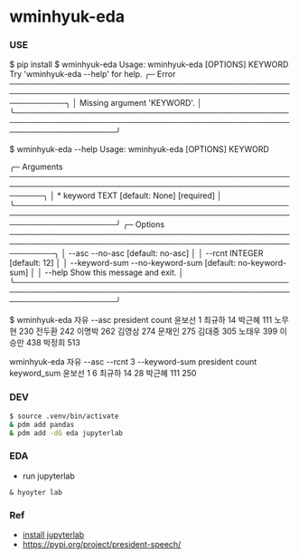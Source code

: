# wminhyuk-eda

### USE
$ pip install
$ wminhyuk-eda
Usage: wminhyuk-eda [OPTIONS] KEYWORD
Try 'wminhyuk-eda --help' for help.
╭─ Error ──────────────────────────────────────────────────────────────────────────────────────────────────────────────╮
│ Missing argument 'KEYWORD'.                                                                                          │
╰──────────────────────────────────────────────────────────────────────────────────────────────────────────────────────╯

$ wminhyuk-eda --help
 Usage: wminhyuk-eda [OPTIONS] KEYWORD

╭─ Arguments ──────────────────────────────────────────────────────────────────────────────────────────────────────────╮
│ *    keyword      TEXT  [default: None] [required]                                                                   │
╰──────────────────────────────────────────────────────────────────────────────────────────────────────────────────────╯
╭─ Options ────────────────────────────────────────────────────────────────────────────────────────────────────────────╮
│ --asc            --no-asc                     [default: no-asc]                                                      │
│ --rcnt                               INTEGER  [default: 12]                                                          │
│ --keyword-sum    --no-keyword-sum             [default: no-keyword-sum]                                              │
│ --help                                        Show this message and exit.                                            │
╰──────────────────────────────────────────────────────────────────────────────────────────────────────────────────────╯

$ wminhyuk-eda 자유 --asc
president  count
      윤보선      1
      최규하     14
      박근혜    111
      노무현    230
      전두환    242
      이명박    262
      김영삼    274
      문재인    275
      김대중    305
      노태우    399
      이승만    438
      박정희    513

wminhyuk-eda 자유 --asc --rcnt 3 --keyword-sum
president  count  keyword_sum
      윤보선      1            6
      최규하     14           28
      박근혜    111          250


### DEV
```bash
$ source .venv/bin/activate
& pdm add pandas
& pdm add -dG eda jupyterlab
```

### EDA
- run jupyterlab
```
& hyoyter lab
```


### Ref
- [install jupyterlab](https://jupyter.org/install)
- https://pypi.org/project/president-speech/
